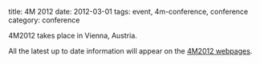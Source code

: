 title: 4M 2012
date: 2012-03-01
tags: event, 4m-conference, conference
category: conference

4M2012 takes place in Vienna, Austria.

All the latest up to date information will appear on the [4M2012 webpages](/4m-association/conference/2012).